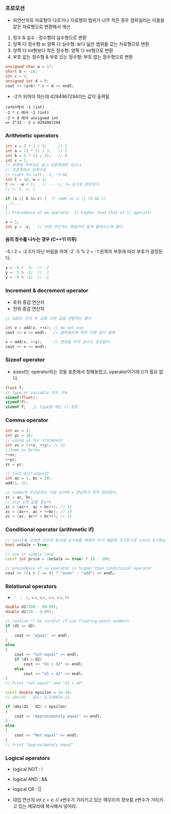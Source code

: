 ### 프로모션
* 피연산자의 자료형이 다르거나 자료형의 범위가 너무 작은 경우 컴파일러는 이들을 같은 자료형으로 변환해서 계산

1. 정수 & 실수 : 정수형이 실수형으로 변환
2. 양쪽 다 정수형 or 양쪽 다 실수형: 보다 넓은 범위를 갖는 자료형으로 변환
3. 양쪽 다 int형보다 작은 정수형: 양쪽 다 int형으로 변환
4. 부호 없는 정수형 & 부호 있는 정수형: 부호 없는 정수형으로 변환
```c++
unsigned char a = 17;
short b = -18;
int c = 2;
unsigned int d = 0;
cout << (a+b) * c + d << endl;
```
* -2가 되어야 하는데 4294967294라는 값이 출력됨
```
(a+b)에서 -1 (int)
-1 * c 에서 -2 (int)
-2 + d 에서 unsigned int
=> 2^32 - 2 = 4294967294
```

### Arithmetic operators
```c++
int x = 3 * 2 / 3;     // 2
int a = (3 * 2) / 3;   // 2
int b = 3 * (2 / 3);   // 0
int c = 1;
// 왼쪽엔 아무것도 없고 오른쪽에만 있으니
// 오른쪽에서 왼쪽으로
// right to left: -3, !true
int t = 10, w = 2;
t /= --w + 1;   // --, +, /= 순으로 판단된다.
// t: 5, w: 1

if (a || b && c) {  // same as a || (b && c)
  //...  
} 
// Precedence of && operator  is higher than that of || operator

x = 1;
int y = -x;   // 단항 연산자는 헷갈리지 않게 붙여쓰는게 좋다.
```

#### 음의 정수를 나누는 경우 (C++11 이후)
-5 / 2 = -2.5가 아닌 버림을 하여 -2
-5 % 2 = -1  왼쪽의 부호에 따라 부호가 결정된다.
```c++
y = -5 /  2;  // -2
y =  5 % -2;  //  1
y = -5 % -2;  // -1
```

### Increment & decrement operator
* 후위 증감 연산자
* 전위 증감 연산자
```c++
// add는 인자 두 값을 더한 값을 반환하는 함수

int v = add(x, ++x); // do not use
cout << v << endl;   // 컴파일러에 따라 다른 값이 출력

v = add(x, ++y);     // 영향을 주지 않으니 상관없다.
cout << v << endl;
```

### Sizeof operator
* sizeof는 operator라는 것을 표준에서 정해놓았고, operator이기에 ()가 필요 없다.
```c++
float f;
// type or variable 모두 가능
sizeof(float);
sizeof(f);
sizeof f;   // type일 때는 () 필요
```

### Comma operator
```c++
int xc = 3;
int yc = 10;
// using in for statement
int zc = (++x, ++y); // 11
//same as below
++xc;
++yc;
zc = yc;

// just distinguish
int ac = 1, bc = 10;
add(1, 2); 

// comma의 우선순위는 가장 낮기에 = 연산자가 먼저 판단된다.
zc = ac, bc;  
// zc는 1의 값을 갖는다.
zc = (ac++, ac + bc++); // 12
zc = (ac++, ac + ++bc); // 13
zc = (ac, ac++ + bc++); // 11
```

### Conditional operator (arithmetic if)
```c++
// const를 쓰려면 선언과 동시에 초기화를 해줘야 하기 때문에 조건문으로 나눠서 초기화는 불가
bool onSale = true;

// use in simple case
const int price = (onSale == true) ? 10 : 100;

// precedence of << operator is higher than conditional operator
cout << ((x % 2 == 0) ? "even" : "odd") << endl;
```

### Relational operators
* >=, >>, <=, <<, ==, !=
```c++
double d1(100 - 99.99);
double d2(10 - 9.99);

// caution !! be careful if use floating point numbers
if (d1 == d2)
{
    cout << "equal" << endl;
}
else
{
    cout << "not equal" << endl; 
    if (d1 > d2)
        cout << "d1 > d2" << endl;
    else
        cout << "d1 < d2" << endl;
}
// Print "not equal" and "d1 > d2"

const double epsilon = 1e-10;
// abs(d1 - d2): 5.32907e-15

if (abs(d1 - d2) < epsilon)
{
    cout << "Approximately equal" << endl;
}
else
{
    cout << "Not equal" << endl;
}
// Print "Approximately equal"
```

### Logical operators
* logical NOT : !
* logical AND : &&
* logical  OR : ||

* 대입 연산자
int z = x; // x변수가 가리키고 있는 메모리의 정보를 z변수가 가리키고 있는 메모리에 복사해서 넣어라.

